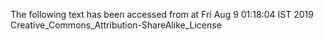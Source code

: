 The following text has been accessed from at Fri Aug 9 01:18:04 IST 2019
Creative_Commons_Attribution-ShareAlike_License
